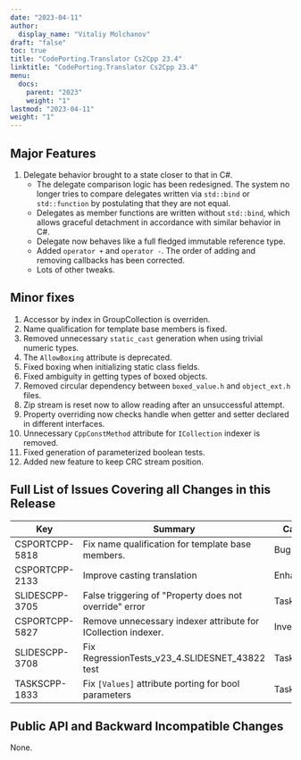 ```yaml
---
date: "2023-04-11"
author:
  display_name: "Vitaliy Molchanov"
draft: "false"
toc: true
title: "CodePorting.Translator Cs2Cpp 23.4"
linktitle: "CodePorting.Translator Cs2Cpp 23.4"
menu:
  docs:
    parent: "2023"
    weight: "1"
lastmod: "2023-04-11"
weight: "1"
---
```


## Major Features ##

1. Delegate behavior brought to a state closer to that in C#.
    * The delegate comparison logic has been redesigned. The system no longer tries to compare delegates written via `std::bind` or `std::function` by postulating that they are not equal.
    * Delegates as member functions are written without `std::bind`, which allows graceful detachment in accordance with similar behavior in C#.
    * Delegate now behaves like a full fledged immutable reference type.
    * Added `operator +` and `operator -`. The order of adding and removing callbacks has been corrected.
    * Lots of other tweaks.

## Minor fixes ##

1. Accessor by index in GroupCollection is overriden.
1. Name qualification for template base members is fixed.
1. Removed unnecessary `static_cast` generation when using trivial numeric types.
1. The `AllowBoxing` attribute is deprecated.
1. Fixed boxing when initializing static class fields.
1. Fixed ambiguity in getting types of boxed objects.
1. Removed circular dependency between `boxed_value.h` and `object_ext.h` files.
1. Zip stream is reset now to allow reading after an unsuccessful attempt.
1. Property overriding now checks handle when getter and setter declared in different interfaces.
1. Unnecessary `CppConstMethod` attribute for `ICollection` indexer is removed.
1. Fixed generation of parameterized boolean tests.
1. Added new feature to keep CRC stream position.

## Full List of Issues Covering all Changes in this Release ##

| Key | Summary | Category |
| --- | --- | --- |
| CSPORTCPP-5818 | Fix name qualification for template base members. | Bug  |
| CSPORTCPP-2133 | Improve casting translation | Enhancement  |
| SLIDESCPP-3705 | False triggering of "Property does not override" error | Task |
| CSPORTCPP-5827 | Remove unnecessary indexer attribute for ICollection indexer. | Investigation |
| SLIDESCPP-3708 | Fix RegressionTests_v23_4.SLIDESNET_43822 test | Task |
| TASKSCPP-1833 | Fix `[Values]` attribute porting for bool parameters | Task |

## Public API and Backward Incompatible Changes ##

None.
